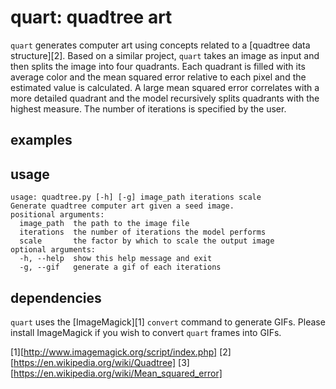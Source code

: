 # quart: quadtree art  

`quart` generates computer art using concepts related to a [quadtree data structure][2]. Based on a similar project, `quart` takes an image as input and then splits the image into four quadrants. Each quadrant is filled with its average color and the mean squared error relative to each pixel and the estimated value is calculated. A large mean squared error correlates with a more detailed quadrant and the model recursively splits quadrants with the highest measure. The number of iterations is specified by the user. 

## examples


## usage  
```
usage: quadtree.py [-h] [-g] image_path iterations scale  
Generate quadtree computer art given a seed image.  
positional arguments:
  image_path  the path to the image file
  iterations  the number of iterations the model performs
  scale       the factor by which to scale the output image
optional arguments:
  -h, --help  show this help message and exit
  -g, --gif   generate a gif of each iterations
```

## dependencies  

`quart` uses the [ImageMagick][1] `convert` command to generate GIFs. Please install ImageMagick if you wish to convert `quart` frames into GIFs.  

[1][http://www.imagemagick.org/script/index.php]
[2][https://en.wikipedia.org/wiki/Quadtree]
[3][https://en.wikipedia.org/wiki/Mean_squared_error]